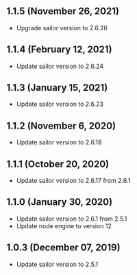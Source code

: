 ## 1.1.5 (November 26, 2021)

* Upgrade sailor version to 2.6.26

## 1.1.4 (February 12, 2021)

* Update sailor version to 2.6.24

## 1.1.3 (January 15, 2021)

* Update sailor version to 2.6.23

## 1.1.2 (November 6, 2020)

* Update sailor version to 2.6.18

## 1.1.1 (October 20, 2020)

* Update sailor version to 2.6.17 from 2.6.1

## 1.1.0 (January 30, 2020)

* Update sailor version to 2.6.1 from 2.5.1
* Update node engine to version 12

## 1.0.3 (December 07, 2019)

* Update sailor version to 2.5.1
